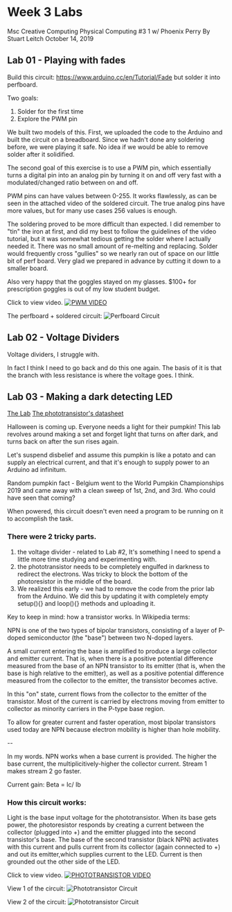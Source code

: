 # Week 3 Labs
Msc Creative Computing
Physical Computing #3 1 w/ Phoenix Perry
By Stuart Leitch
October 14, 2019

## Lab 01 - Playing with fades
Build this circuit: https://www.arduino.cc/en/Tutorial/Fade but solder it into perfboard.

Two goals:
1) Solder for the first time
2) Explore the PWM pin

We built two models of this. First, we uploaded the code to the Arduino and built the circuit on a breadboard. Since we hadn't done any soldering before, we were playing it safe. No idea if we would be able to remove solder after it solidified.

The second goal of this exercise is to use a PWM pin, which essentially turns a digital pin into an analog pin by turning it on and off very fast with a modulated/changed ratio between on and off. 

PWM pins can have values between 0-255. It works flawlessly, as can be seen in the attached video of the soldered circuit.
The true analog pins have more values, but for many use cases 256 values is enough.

The soldering proved to be more difficult than expected. I did remember to "tin" the iron at first, and did my best to follow the guidelines of the video tutorial, but it was somewhat tedious getting the solder where I actually needed it. There was no small amount of re-melting and replacing. Solder would frequently cross "gullies" so we nearly ran out of space on our little bit of perf board. Very glad we prepared in advance by cutting it down to a smaller board.

Also very happy that the goggles stayed on my glasses. $100+ for prescription goggles is out of my low student budget. 

Click to view video.
[![PWM VIDEO](https://github.com/Toruitas/pcomp-wk3/blob/master/1_soldered_circuit.JPG)](https://youtu.be/wF0G4sqYSjE "PWM VIDEO")

The perfboard + soldered circuit:
![Perfboard Circuit](https://github.com/Toruitas/pcomp-wk3/blob/master/1_isolated_soldered_circuit.JPG)

## Lab 02 - Voltage Dividers

Voltage dividers, I struggle with. 

In fact I think I need to go back and do this one again. The basis of it is that the branch with less resistance is where the voltage goes. I think.

## Lab 03 - Making a dark detecting LED

[The Lab](https://makezine.com/projects/dark-detecting-led/)
[The phototransistor's datasheet](https://www.avnet.com/shop/emea/products/everlight/pt333-3c-3074457345634369228?&r=EMEA&CMP=AVNET-EMEA-PPC-Google-All-English-AVE14-SKU-1699305114-66248026957-042019|mkwid|skycZlOwT_dc|pcrid|339939286074|pkw|pt333-3c|pmt|p|slid||prd||pgrid|66248026957|ptaid|kwd-14750612769?aka_re=1)

Halloween is coming up. Everyone needs a light for their pumpkin! This lab revolves around making a set and forget light that turns on after dark, and turns back on after the sun rises again. 

Let's suspend disbelief and assume this pumpkin is like a potato and can supply an electrical current, and that it's enough to supply power to an Arduino ad infinitum. 

Random pumpkin fact - Belgium went to the World Pumpkin Championships 2019 and came away with a clean sweep of 1st, 2nd, and 3rd. Who could have seen that coming?

When powered, this circuit doesn't even need a program to be running on it to accomplish the task.

### There were 2 tricky parts. 
1) the voltage divider - related to Lab #2, It's something I need to spend a little more time studying and experimenting with.
2) the phototransistor needs to be completely engulfed in darkness to redirect the electrons. Was tricky to block the bottom of the photoresistor in the middle of the board.
3) We realized this early - we had to remove the code from the prior lab from the Arduino. We did this by updating it with completely empty setup(){} and loop(){} methods and uploading it.

Key to keep in mind: how a transistor works. In Wikipedia terms:

NPN is one of the two types of bipolar transistors, consisting of a layer of P-doped semiconductor (the "base") between two N-doped layers. 

A small current entering the base is amplified to produce a large collector and emitter current. That is, when there is a positive potential difference measured from the base of an NPN transistor to its emitter (that is, when the base is high relative to the emitter), as well as a positive potential difference measured from the collector to the emitter, the transistor becomes active. 

In this "on" state, current flows from the collector to the emitter of the transistor. Most of the current is carried by electrons moving from emitter to collector as minority carriers in the P-type base region. 

To allow for greater current and faster operation, most bipolar transistors used today are NPN because electron mobility is higher than hole mobility. 

--

In my words. NPN works when a base current is provided. The higher the base current, the multiplicitively-higher the collector current. Stream 1 makes stream 2 go faster.

Current gain:
Beta = Ic/ Ib

### How this circuit works:

Light is the base input voltage for the phototransistor. When its base gets power, the photoresistor responds by creating a current between the collector (plugged into +) and the emitter plugged into the second transistor's base. The base of the second transistor (black NPN) activates with this current and pulls current from its collector (again connected to +) and out its emitter,which supplies current to the LED. Current is then grounded out the other side of the LED. 

Click to view video.
[![PHOTOTRANSISTOR VIDEO](https://github.com/Toruitas/pcomp-wk3/blob/master/2c_phototransistor.JPG)](https://youtu.be/9CULAY7hTHc "PHOTOTRANSISTOR VIDEO")

View 1 of the circuit:
![Phototransistor Circuit](https://github.com/Toruitas/pcomp-wk3/blob/master/2a_phototransistor.JPG)

View 2 of the circuit:
![Phototransistor Circuit](https://github.com/Toruitas/pcomp-wk3/blob/master/2b_phototransistor.JPG)